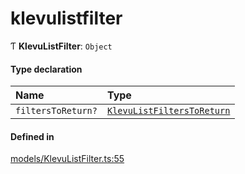 # klevulistfilter
      
Ƭ **KlevuListFilter**: `Object`

#### Type declaration

| Name | Type |
| :------ | :------ |
| `filtersToReturn?` | [`KlevuListFiltersToReturn`](klevulistfilterstoreturn.md) |

#### Defined in

[models/KlevuListFilter.ts:55](https://github.com/klevultd/frontend-sdk/blob/492d3760/packages/klevu-core/src/models/KlevuListFilter.ts#L55)

